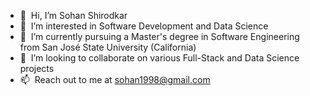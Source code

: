 - 👋 &nbsp;Hi, I’m Sohan Shirodkar
- 👀 &nbsp;I’m interested in Software Development and Data Science
- 🌱 &nbsp;I’m currently pursuing a Master's degree in Software Engineering from San José State University (California)
- 💞️ &nbsp;I’m looking to collaborate on various Full-Stack and Data Science projects
- 📫 &nbsp;Reach out to me at sohan1998@gmail.com

<!---
sohan1998/sohan1998 is a ✨ special ✨ repository because its `README.md` (this file) appears on your GitHub profile.
You can click the Preview link to take a look at your changes.
--->

